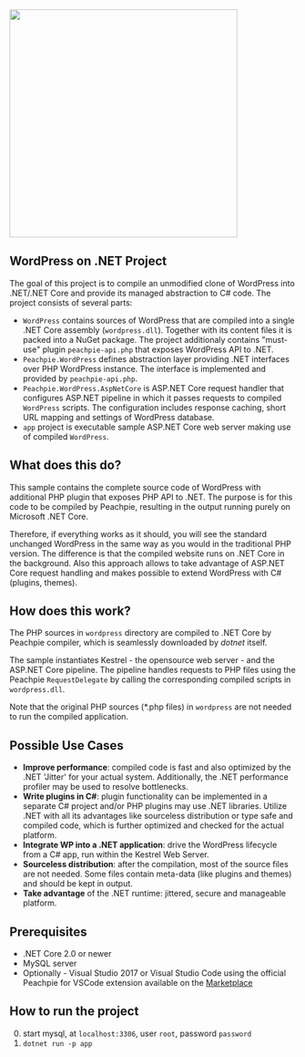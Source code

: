 <img src="https://upload.wikimedia.org/wikipedia/commons/thumb/2/20/WordPress_logo.svg/2000px-WordPress_logo.svg.png" width="400"/>

## WordPress on .NET Project

The goal of this project is to compile an unmodified clone of WordPress into .NET/.NET Core and provide its managed abstraction to C# code. The project consists of several parts:

- `WordPress` contains sources of WordPress that are compiled into a single .NET Core assembly (`wordpress.dll`). Together with its content files it is packed into a NuGet package. The project additionaly contains "must-use" plugin `peachpie-api.php` that exposes WordPress API to .NET.
- `Peachpie.WordPress` defines abstraction layer providing .NET interfaces over PHP WordPress instance. The interface is implemented and provided by `peachpie-api.php`.
- `Peachpie.WordPress.AspNetCore` is ASP.NET Core request handler that configures ASP.NET pipeline in which it passes requests to compiled `WordPress` scripts. The configuration includes response caching, short URL mapping and settings of WordPress database.
- `app` project is executable sample ASP.NET Core web server making use of compiled `WordPress`.

## What does this do?

This sample contains the complete source code of WordPress with additional PHP plugin that exposes PHP API to .NET. The purpose is for this code to be compiled by Peachpie, resulting in the output running purely on Microsoft .NET Core. 

Therefore, if everything works as it should, you will see the standard unchanged WordPress in the same way as you would in the traditional PHP version. The difference is that the compiled website runs on .NET Core in the background. Also this approach allows to take advantage of ASP.NET Core request handling and makes possible to extend WordPress with C# (plugins, themes).

## How does this work?

The PHP sources in `wordpress` directory are compiled to .NET Core by Peachpie compiler, which is seamlessly downloaded by *dotnet* itself.

The sample instantiates Kestrel - the opensource web server - and the ASP.NET Core pipeline. The pipeline handles requests to PHP files using the Peachpie `RequestDelegate` by calling the corresponding compiled scripts in `wordpress.dll`.

Note that the original PHP sources (\*.php files) in `wordpress` are not needed to run the compiled application.

## Possible Use Cases

- **Improve performance**: compiled code is fast and also optimized by the .NET 'Jitter' for your actual system. Additionally, the .NET performance profiler may be used to resolve bottlenecks.
- **Write plugins in C#**: plugin functionality can be implemented in a separate C# project and/or PHP plugins may use .NET libraries. Utilize .NET with all its advantages like sourceless distribution or type safe and compiled code, which is further optimized and checked for the actual platform.
- **Integrate WP into a .NET application**: drive the WordPress lifecycle from a C# app, run within the Kestrel Web Server.
- **Sourceless distribution**: after the compilation, most of the source files are not needed. Some files contain meta-data (like plugins and themes) and should be kept in output.
- **Take advantage** of the .NET runtime: jittered, secure and manageable platform.

## Prerequisites

- .NET Core 2.0 or newer
- MySQL server
- Optionally - Visual Studio 2017 or Visual Studio Code using the official Peachpie for VSCode extension available on the [Marketplace](https://marketplace.visualstudio.com/items?itemName=iolevel.peachpie-vscode)

## How to run the project

0. start mysql, at `localhost:3306`, user `root`, password `password`
1. `dotnet run -p app`
